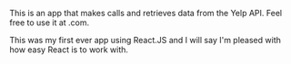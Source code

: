 This is an app that makes calls and retrieves data from the Yelp API.  Feel free to use it at .com.

This was my first ever app using React.JS and I will say I'm pleased with how easy React is to work with.  
